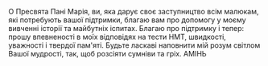 ﻿О Пресвята Пані Марія, ви, яка дарує 
своє заступництво всім малюкам, які
потребують вашої підтримки, благаю
вам про допомогу у моєму вивченні 
історії та майбутніх іспитах. Благаю
про підтримку і тепер: прошу
впевненості в моїх відповідях на
тести НМТ, швидкості, уважності і
твердої пам'яті. Будьте ласкаві
наповнити мій розум світлом Вашої
мудрості, так, щоб розсіяти сумніви та гріх. 
АМІНЬ
